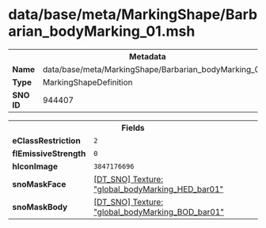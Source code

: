 <h1>data/base/meta/MarkingShape/Barbarian_bodyMarking_01.msh</h1><table><tr><th colspan="100%">Metadata</th></tr><tr><td><b>Name</b></td><td>data/base/meta/MarkingShape/Barbarian_bodyMarking_01.msh</td></tr><tr><td><b>Type</b></td><td>MarkingShapeDefinition</td></tr><tr><td><b>SNO ID</b></td><td>944407</td></tr></table>

<table><tr><th colspan="100%">Fields</th></tr><tr><td><b>eClassRestriction</b></td><td><code>2</code></td></tr><tr><td><b>flEmissiveStrength</b></td><td><code>0</code></td></tr><tr><td><b>hIconImage</b></td><td><code>3847176696</code></td></tr><tr><td><b>snoMaskFace</b></td><td><a href="..\Texture\global_bodyMarking_HED_bar01.tex">[DT_SNO] Texture: "global_bodyMarking_HED_bar01"</a></td></tr><tr><td><b>snoMaskBody</b></td><td><a href="..\Texture\global_bodyMarking_BOD_bar01.tex">[DT_SNO] Texture: "global_bodyMarking_BOD_bar01"</a></td></tr></table>

